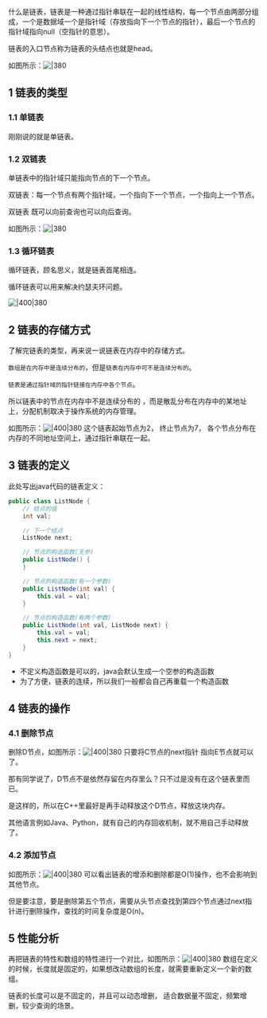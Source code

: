 
什么是链表，链表是一种通过指针串联在一起的线性结构，每一个节点由两部分组成，一个是数据域一个是指针域（存放指向下一个节点的指针），最后一个节点的指针域指向null（空指针的意思）。

链表的入口节点称为链表的头结点也就是head。

如图所示：![|380](https://my-obsidian-image.oss-cn-guangzhou.aliyuncs.com/2024/04/026cb09a785c2a537e3d0d9d76429462.png)
## 1 链表的类型

### 1.1 单链表

刚刚说的就是单链表。
### 1.2 双链表

单链表中的指针域只能指向节点的下一个节点。

双链表：每一个节点有两个指针域，一个指向下一个节点，一个指向上一个节点。

双链表 既可以向前查询也可以向后查询。

如图所示：![|380](https://my-obsidian-image.oss-cn-guangzhou.aliyuncs.com/2024/04/b2db0c6a1be042fc499e19bc7d86ec09.png)
### 1.3 循环链表

循环链表，顾名思义，就是链表首尾相连。

循环链表可以用来解决约瑟夫环问题。

![|400|380](https://my-obsidian-image.oss-cn-guangzhou.aliyuncs.com/2024/04/4ea1ec2b6a6567914330fae82b0e36a8.png)
## 2 链表的存储方式

了解完链表的类型，再来说一说链表在内存中的存储方式。

`数组是在内存中是连续分布的`，但是`链表在内存中可不是连续分布的`。

`链表是通过指针域的指针链接在内存中各个节点`。

所以链表中的节点在内存中不是连续分布的 ，而是散乱分布在内存中的某地址上，分配机制取决于操作系统的内存管理。

如图所示：![|400|380](https://my-obsidian-image.oss-cn-guangzhou.aliyuncs.com/2024/04/6f07c084637dd754190a91f31e532613.png)
这个链表起始节点为2， 终止节点为7， 各个节点分布在内存的不同地址空间上，通过指针串联在一起。
## 3 链表的定义

此处写出java代码的链表定义：
```java
public class ListNode {
    // 结点的值
    int val;

    // 下一个结点
    ListNode next;

    // 节点的构造函数(无参)
    public ListNode() {
    }

    // 节点的构造函数(有一个参数)
    public ListNode(int val) {
        this.val = val;
    }

    // 节点的构造函数(有两个参数)
    public ListNode(int val, ListNode next) {
        this.val = val;
        this.next = next;
    }
}
```

- 不定义构造函数是可以的，java会默认生成一个空参的构造函数
- 为了方便，链表的连续，所以我们一般都会自己再重载一个构造函数

## 4 链表的操作

### 4.1 删除节点

删除D节点，如图所示：![|400|380](https://my-obsidian-image.oss-cn-guangzhou.aliyuncs.com/2024/04/c745be49d206a37f8beaf423084f23a1.png)
只要将C节点的next指针 指向E节点就可以了。

那有同学说了，D节点不是依然存留在内存里么？只不过是没有在这个链表里而已。

是这样的，所以在C++里最好是再手动释放这个D节点，释放这块内存。

其他语言例如Java、Python，就有自己的内存回收机制，就不用自己手动释放了。
### 4.2 添加节点

如图所示：![|400|380](https://my-obsidian-image.oss-cn-guangzhou.aliyuncs.com/2024/04/ce6205106d7834a742414abf2fb1e0b7.png)
可以看出链表的增添和删除都是O(1)操作，也不会影响到其他节点。

但是要注意，要是删除第五个节点，需要从头节点查找到第四个节点通过next指针进行删除操作，查找的时间复杂度是O(n)。
## 5 性能分析

再把链表的特性和数组的特性进行一个对比，如图所示：![|400|380](https://my-obsidian-image.oss-cn-guangzhou.aliyuncs.com/2024/04/ebce41ff57a9a1593b7eba4e1d62450d.png)
数组在定义的时候，长度就是固定的，如果想改动数组的长度，就需要重新定义一个新的数组。

链表的长度可以是不固定的，并且可以动态增删， 适合数据量不固定，频繁增删，较少查询的场景。